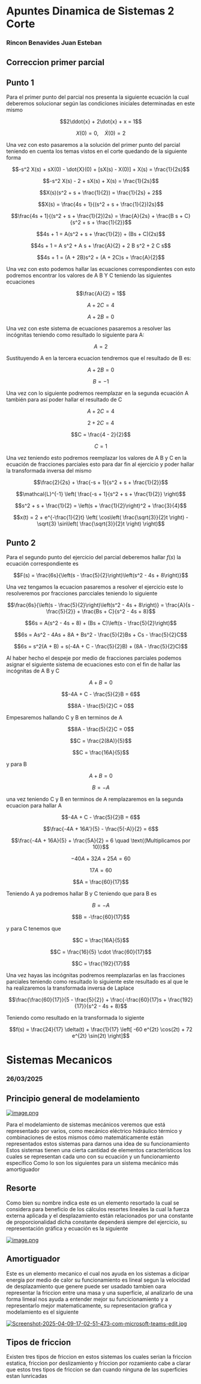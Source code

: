 # Apuntes Dinamica de Sistemas 2 Corte 
### Rincon Benavides Juan Esteban 
## Correccion primer parcial
## Punto 1
Para el primer punto del parcial nos presenta la siguiente ecuación la cual deberemos solucionar según las condiciones iniciales determinadas en este mismo 

$$2\ddot{x} + 2\dot{x} + x = 1$$

$$X(0) = 0, \quad \dot{X}(0) = 2$$

Una vez con esto pasaremos a la solución del primer punto del parcial teniendo en cuenta los temas vistos en el corte quedando de la siguiente forma

$$-s^2 X(s) + sX(0) - \dot{X}(0) + [sX(s) - X(0)] + X(s) = \frac{1}{2s}$$

$$-s^2 X(s) - 2 + sX(s) + X(s) = \frac{1}{2s}$$

$$X(s)(s^2 + s + \frac{1}{2}) = \frac{1}{2s} + 2$$

$$X(s) = \frac{4s + 1}{(s^2 + s + \frac{1}{2})2s}$$

$$\frac{4s + 1}{(s^2 + s + \frac{1}{2})2s} = \frac{A}{2s} + \frac{B s + C}{s^2 + s + \frac{1}{2}}$$

$$4s + 1 = A(s^2 + s + \frac{1}{2}) + (Bs + C)(2s)$$

$$4s + 1 = A s^2 + A s + \frac{A}{2} + 2 B s^2 + 2 C s$$

$$4s + 1 = (A + 2B)s^2 + (A + 2C)s + \frac{A}{2}$$

Una vez con esto podemos hallar las ecuaciones correspondientes con esto podremos encontrar los valores de A B Y C teniendo las siguientes ecuaciones

$$\frac{A}{2} = 1$$

$$A + 2C = 4$$

$$A + 2B = 0$$

Una vez con este sistema de ecuaciones pasaremos a resolver las incógnitas teniendo como resultado lo siguiente para A:

$$A = 2$$

Sustituyendo A en la tercera ecuacion tendremos que el resultado de B es:

$$A + 2B = 0$$

$$B = -1$$

Una vez con lo siguiente podremos reemplazar en la segunda ecuación A también para así poder hallar el resultado de C

$$A + 2C = 4$$

$$2 + 2C = 4$$

$$C = \frac{4 - 2}{2}$$

$$C = 1$$

Una vez teniendo esto podremos reemplazar los valores de A B y C en la ecuación de fracciones parciales esto para dar fin al ejercicio y poder hallar la transformada inversa del mismo

$$\frac{2}{2s} + \frac{-s + 1}{s^2 + s + \frac{1}{2}}$$

$$\mathcal{L}^{-1} \left( \frac{-s + 1}{s^2 + s + \frac{1}{2}} \right)$$

$$s^2 + s + \frac{1}{2} = \left(s + \frac{1}{2}\right)^2 + \frac{3}{4}$$

$$x(t) = 2 + e^{-\frac{1}{2}t} \left( \cos\left( \frac{\sqrt{3}}{2}t \right) - \sqrt{3} \sin\left( \frac{\sqrt{3}}{2}t \right) \right)$$

## Punto 2
Para el segundo punto del ejercicio del parcial deberemos hallar $f(s)$ la ecuación correspondiente es

$$F(s) = \frac{6s}{\left(s - \frac{5}{2}\right)\left(s^2 - 4s + 8\right)}$$

Una vez tengamos la ecuacion pasaremos a resolver el ejercicio este lo resolveremos por fracciones parcciales teniendo lo siguiente

$$\frac{6s}{\left(s - \frac{5}{2}\right)\left(s^2 - 4s + 8\right)} = \frac{A}{s - \frac{5}{2}} + \frac{Bs + C}{s^2 - 4s + 8}$$

$$6s = A(s^2 - 4s + 8) + (Bs + C)\left(s - \frac{5}{2}\right)$$

$$6s = As^2 - 4As + 8A + Bs^2 - \frac{5}{2}Bs + Cs - \frac{5}{2}C$$

$$6s = s^2(A + B) + s(-4A + C - \frac{5}{2}B) + (8A - \frac{5}{2}C)$$

Al haber hecho el despeje por medio de fracciones parciales podemos asignar el siguiente sistema de ecuaciones esto con el fin de hallar las incógnitas de A B y C

$$A + B = 0$$

$$-4A + C - \frac{5}{2}B = 6$$

$$8A - \frac{5}{2}C = 0$$

Empesaremos hallando C y B en terminos de A

$$8A - \frac{5}{2}C = 0$$

$$C = \frac{2(8A)}{5}$$

$$C = \frac{16A}{5}$$

y para B 

$$A + B = 0$$

$$B = -A$$

una vez teniendo C y B en terminos de A remplazaremos en la segunda ecuacion para hallar A

$$-4A + C - \frac{5}{2}B = 6$$

$$\frac{-4A + 16A'}{5} - \frac{5(-A)}{2} = 6$$

$$\frac{-4A + 16A}{5} + \frac{5A}{2} = 6
\quad \text{(Multiplicamos por 10)}$$

$$-40A + 32A + 25A = 60$$

$$17A = 60$$

$$A = \frac{60}{17}$$

Teniendo A ya podremos hallar B y C teniendo que para B es 

$$B = -A$$

$$B = -\frac{60}{17}$$

y para C tenemos que 

$$C = \frac{16A}{5}$$

$$C = \frac{16}{5} \cdot \frac{60}{17}$$

$$C = \frac{192}{17}$$

Una vez hayas las incógnitas podremos reemplazarlas en las fracciones parciales teniendo como resultado lo siguiente este resultado es al que le ha realizaremos la transformada inversa de Laplace

$$\frac{\frac{60}{17}}{5 - \frac{5}{2}} + \frac{-\frac{60}{17}s + \frac{192}{17}}{s^2 - 4s + 8}$$

Teniendo como resultado en la transformada lo sigiente 

$$f(s) = \frac{24}{17} \delta(t) + \frac{1}{17} \left[ -60 e^{2t} \cos(2t) + 72 e^{2t} \sin(2t) \right]$$

# Sistemas Mecanicos 
### 26/03/2025
## Principio general de modelamiento

[![image.png](https://i.postimg.cc/52XKQWgv/image.png)](https://postimg.cc/87Vmx3qP)

Para el modelamiento de sistemas mecánicos veremos que está representado por varios, como mecánico eléctrico hidráulico térmico y combinaciones de estos mismos cómo matemáticamente están representados estos sistemas para darnos una idea de su funcionamiento
Estos sistemas tienen una cierta cantidad de elementos característicos los cuales se representan cada uno con su ecuación y un funcionamiento específico Como lo son los siguientes para un sistema mecánico más amortiguador

## Resorte
Como bien su nombre indica este es un elemento resortado la cual se considera para beneficio de los cálculos resortes lineales la cual la fuerza externa aplicada y el desplazamiento están relacionados por una constante de proporcionalidad dicha constante dependerá siempre del ejercicio, su representación gráfica y ecuación es la siguiente

[![image.png](https://i.postimg.cc/P51ZR6r9/image.png)](https://postimg.cc/PCrPLQDQ)

## Amortiguador 
Este es un elemento mecanico el cual nos ayuda en los sistemas a dicipar energia por medio de calor su funcionamiento es lineal segun la velocidad de desplazamiento que genere puede ser usadado tambien oara representar la friccion entre una masa y una superficie, al analizarlo de una forma limeal nos ayuda a entender mejor su funcicionamiento y a representarlo mejor matematicamente, su representacion grafica y modelamiento es el siguiente

[![Screenshot-2025-04-09-17-02-51-473-com-microsoft-teams-edit.jpg](https://i.postimg.cc/T1MwLmYL/Screenshot-2025-04-09-17-02-51-473-com-microsoft-teams-edit.jpg)](https://postimg.cc/9RbVsD9C)

## Tipos de friccion
Existen tres tipos de friccion en estos sistemas los cuales serian la friccion estatica, friccion por deslizamiento y friccion por rozamiento cabe a clarar que estos tres tipos de friccion se dan cuando ninguna de las superficies estan lunricadas 





